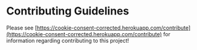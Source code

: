 # Contributing Guidelines

Please see [https://cookie-consent-corrected.herokuapp.com/contribute](https://cookie-consent-corrected.herokuapp.com/contribute) for information regarding contributing to this project!